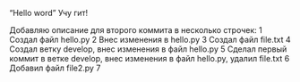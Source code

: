 “Hello word”
Учу гит!

Добавляю описание для второго коммита в несколько строчек:
1 Создал файл hello.py
2 Внес изменения в hello.py
3 Создал файл file.txt
4 Создал ветку develop, внес изменения в файл hello.py
5 Сделал первый коммит в ветке develop, внес изменения в файл hello.py, удалил file.txt
6 Добавил файл file2.py
7

